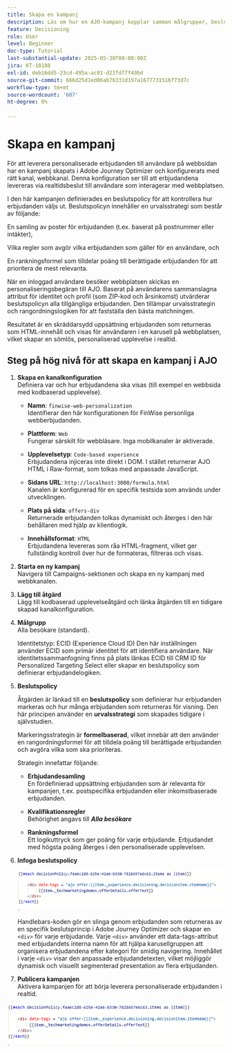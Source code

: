 ```yaml
---
title: Skapa en kampanj
description: Läs om hur en AJO-kampanj kopplar samman målgrupper, beslutspolicyer och kanaler för att leverera personaliserade erbjudanden i rätt ögonblick över olika kontaktytor.
feature: Decisioning
role: User
level: Beginner
doc-type: Tutorial
last-substantial-update: 2025-05-30T00:00:00Z
jira: KT-18188
exl-id: deb16dd5-23cd-495a-ac91-d22fd77f49bd
source-git-commit: 666d25d1ed06ab76331d197a1677731516f73d7c
workflow-type: tm+mt
source-wordcount: '607'
ht-degree: 0%

---
```


# Skapa en kampanj

För att leverera personaliserade erbjudanden till användare på webbsidan har en kampanj skapats i Adobe Journey Optimizer och konfigurerats med rätt kanal, webbkanal. Denna konfiguration ser till att erbjudandena levereras via realtidsbeslut till användare som interagerar med webbplatsen.

I den här kampanjen definierades en beslutspolicy för att kontrollera hur erbjudanden väljs ut. Beslutspolicyn innehåller en urvalsstrategi som består av följande:

En samling av poster för erbjudanden (t.ex. baserat på postnummer eller intäkter),

Vilka regler som avgör vilka erbjudanden som gäller för en användare, och

En rankningsformel som tilldelar poäng till berättigade erbjudanden för att prioritera de mest relevanta.

När en inloggad användare besöker webbplatsen skickas en personaliseringsbegäran till AJO. Baserat på användarens sammanslagna attribut för identitet och profil (som ZIP-kod och årsinkomst) utvärderar beslutspolicyn alla tillgängliga erbjudanden. Den tillämpar urvalsstrategin och rangordningslogiken för att fastställa den bästa matchningen.

Resultatet är en skräddarsydd uppsättning erbjudanden som returneras som HTML-innehåll och visas för användaren i en karusell på webbplatsen, vilket skapar en sömlös, personaliserad upplevelse i realtid.


## Steg på hög nivå för att skapa en kampanj i AJO

1. **Skapa en kanalkonfiguration**\
   Definiera var och hur erbjudandena ska visas (till exempel en webbsida med kodbaserad upplevelse).
   - **Namn**: `finwise-web-personalization`\
     Identifierar den här konfigurationen för FinWise personliga webberbjudanden.

   - **Plattform**: `Web`\
     Fungerar särskilt för webbläsare. Inga mobilkanaler är aktiverade.

   - **Upplevelsetyp**: `Code-based experience`\
     Erbjudandena injiceras inte direkt i DOM. I stället returnerar AJO HTML i Raw-format, som tolkas med anpassade JavaScript.

   - **Sidans URL**: `http://localhost:3000/formula.html`\
     Kanalen är konfigurerad för en specifik testsida som används under utvecklingen.

   - **Plats på sida**: `offers-div`\
     Returnerade erbjudanden tolkas dynamiskt och återges i den här behållaren med hjälp av klientlogik.

   - **Innehållsformat**: `HTML`\
     Erbjudandena levereras som råa HTML-fragment, vilket ger fullständig kontroll över hur de formateras, filtreras och visas.


2. **Starta en ny kampanj**\
   Navigera till Campaigns-sektionen och skapa en ny kampanj med webbkanalen.

3. **Lägg till åtgärd**\
   Lägg till kodbaserad upplevelseåtgärd och länka åtgärden till en tidigare skapad kanalkonfiguration.



4. **Målgrupp**\
   Alla besökare (standard).

   Identitetstyp: ECID (Experience Cloud ID)
Den här inställningen använder ECID som primär identitet för att identifiera användare. När identitetssammanfogning finns på plats länkas ECID till CRM ID för Personalized Targeting Select eller skapar en beslutspolicy som definierar erbjudandelogiken.

5. **Beslutspolicy**


   Åtgärden är länkad till en **beslutspolicy** som definierar hur erbjudanden markeras och hur många erbjudanden som returneras för visning. Den här principen använder en **urvalsstrategi** som skapades tidigare i självstudien.

   Markeringsstrategin är **formelbaserad**, vilket innebär att den använder en rangordningsformel för att tilldela poäng till berättigade erbjudanden och avgöra vilka som ska prioriteras.

   Strategin innefattar följande:

   - **Erbjudandesamling**\
     En fördefinierad uppsättning erbjudanden som är relevanta för kampanjen, t.ex. postspecifika erbjudanden eller inkomstbaserade erbjudanden.

   - **Kvalifikationsregler**\
     Behörighet angavs till **_Alla besökare_**

   - **Rankningsformel**\
     Ett logikuttryck som ger poäng för varje erbjudande. Erbjudandet med högsta poäng återges i den personaliserade upplevelsen.


6. **Infoga beslutspolicy**

   ![personaliseringsredigerare](assets/personalization-editor.png)

   Handlebars-koden gör en slinga genom erbjudanden som returneras av en specifik beslutsprincip i Adobe Journey Optimizer och skapar en `<div>` för varje erbjudande. Varje `<div>` använder ett data-tags-attribut med erbjudandets interna namn för att hjälpa karusellgruppen att organisera erbjudandena efter kategori för smidig navigering. Innehållet i varje `<div>` visar den anpassade erbjudandetexten, vilket möjliggör dynamisk och visuellt segmenterad presentation av flera erbjudanden.


7. **Publicera kampanjen**\
   Aktivera kampanjen för att börja leverera personaliserade erbjudanden i realtid.

![img](assets/personalization-editor.png)

